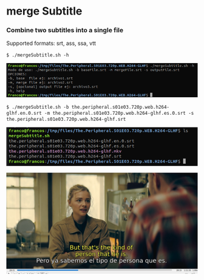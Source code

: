 # merge Subtitle
### Combine two subtitles into a single file

Supported formats: srt, ass, ssa, vtt 

```
$ ./mergeSubtitle.sh -h
```
![](img/file01.png)

```
$ ./mergeSubtitle.sh -b the.peripheral.s01e03.720p.web.h264-glhf.en.0.srt -m the.peripheral.s01e03.720p.web.h264-glhf.es.0.srt -s the.peripheral.s01e03.720p.web.h264-glhf.srt
```
![](img/file02.png)


 
![](img/file03.png)

